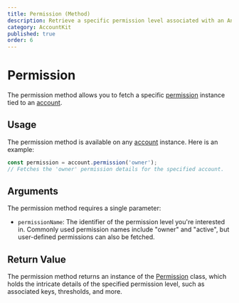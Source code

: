 ```yaml
---
title: Permission (Method)
description: Retrieve a specific permission level associated with an Antelope blockchain account.
category: AccountKit
published: true
order: 6
---
```


# Permission

The permission method allows you to fetch a specific [permission](/docs/account-kit/permission) instance tied to an [account](/docs/account-kit/account).

## Usage

The permission method is available on any [account](/docs/account-kit/account) instance. Here is an example:

```typescript
const permission = account.permission('owner');
// Fetches the 'owner' permission details for the specified account.
```

## Arguments

The permission method requires a single parameter:

- `permissionName`: The identifier of the permission level you're interested in. Commonly used permission names include "owner" and "active", but user-defined permissions can also be fetched.

## Return Value

The permission method returns an instance of the [Permission](/docs/account-kit/permission) class, which holds the intricate details of the specified permission level, such as associated keys, thresholds, and more.
